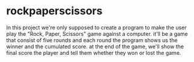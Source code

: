 # rockpaperscissors
In this project we're only supposed to create a program to make the user play the "Rock, Paper, Scissors" game against a computer.
it'll be a game that consist of five rounds and each round the program shows us the winner and the cumulated score.
at the end of the game, we'll show the final score the player and tell them whether they won or lost the game.
